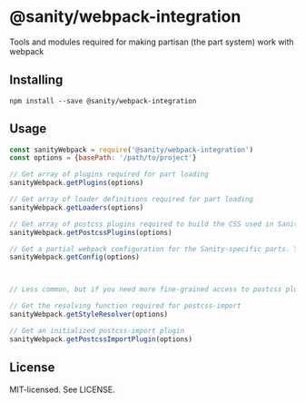 # @sanity/webpack-integration

Tools and modules required for making partisan (the part system) work with webpack

## Installing

```
npm install --save @sanity/webpack-integration
```

## Usage

```js
const sanityWebpack = require('@sanity/webpack-integration')
const options = {basePath: '/path/to/project'}

// Get array of plugins required for part loading
sanityWebpack.getPlugins(options)

// Get array of loader definitions required for part loading
sanityWebpack.getLoaders(options)

// Get array of postcss plugins required to build the CSS used in Sanity
sanityWebpack.getPostcssPlugins(options)

// Get a partial webpack configuration for the Sanity-specific parts. You'll have to merge this with your existing webpack config.
sanityWebpack.getConfig(options)



// Less common, but if you need more fine-grained access to postcss plugin stuff:

// Get the resolving function required for postcss-import
sanityWebpack.getStyleResolver(options)

// Get an initialized postcss-import plugin
sanityWebpack.getPostcssImportPlugin(options)
```

## License

MIT-licensed. See LICENSE.
